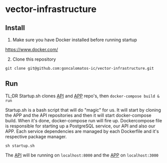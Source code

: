 # vector-infrastructure

## Install

1. Make sure you have Docker installed before running startup

https://www.docker.com/

2. Clone this repository
```
git clone git@github.com:goncalomatos-ic/vector-infrastructure.git
```

## Run

TL;DR Startup.sh clones [API](https://github.com/goncalomatos-ic/vector-api) and [APP](https://github.com/goncalomatos-ic/vector-app) repo's, then `docker-compose build & run`

Startup.sh is a bash script that will do "magic" for us. It will start by cloning the APP and the API repositories and then it will start docker-compose build. When it's done, docker-compose run will fire up. Dockercompose file is responsible for starting up a PostgreSQL service, our API and also our APP. Each service dependencies are managed by each Dockerfile and it's respective package manager.

```
sh startup.sh
```

The [API](https://github.com/goncalomatos-ic/vector-api) will be running on `localhost:8000` and the [APP](https://github.com/goncalomatos-ic/vector-app) on `localhost:3000`
